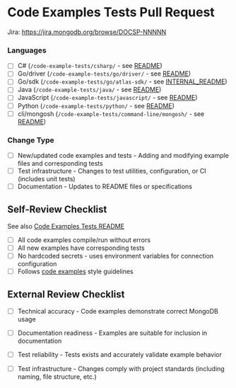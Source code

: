# Code Examples Tests Pull Request
Jira: <https://jira.mongodb.org/browse/DOCSP-NNNNN>
<!-- Add staging link if applicable -->

<!-- Provide a clear and concise description of the changes -->

### Languages
<!-- Check all languages affected by this PR -->
- [ ] C# (`/code-example-tests/csharp/` - see [README](/code-example-tests/csharp/driver/README.md))
- [ ] Go/driver (`/code-example-tests/go/driver/` - see [README](/code-example-tests/go/driver/README.md))
- [ ] Go/sdk (`/code-example-tests/go/atlas-sdk/` - see [INTERNAL_README](/code-example-tests/go/atlas-sdk/INTERNAL_README.md))
- [ ] Java (`/code-example-tests/java/` - see [README](/code-example-tests/java/driver-sync/README.md))
- [ ] JavaScript (`/code-example-tests/javascript/` - see [README](/code-example-tests/javascript/driver/README.md))
- [ ] Python (`/code-example-tests/python/` - see [README](/code-example-tests/python/pymongo/README.md))
- [ ] cli/mongosh
  (`/code-example-tests/command-line/mongosh/` - see [README](/code-example-tests/command-line/mongosh/README.md))

### Change Type
<!-- Check all that apply -->
- [ ] New/updated code examples and tests - Adding and modifying
  example files and corresponding tests
- [ ] Test infrastructure - Changes to test utilities,
  configuration, or CI (includes unit tests)
- [ ] Documentation - Updates to README files or specifications

## Self-Review Checklist
See also [Code Examples Tests README](../../../code-example-tests/README.md)
- [ ] All code examples compile/run without errors
- [ ] All new examples have corresponding tests
- [ ] No hardcoded secrets - uses environment variables for connection
  configuration
- [ ] Follows [code examples](https://www.mongodb.com/docs/meta/style-guide/style/code-examples)
  style guidelines

## External Review Checklist
- [ ] Technical accuracy - Code examples demonstrate correct MongoDB usage
- [ ] Documentation readiness - Examples are suitable for inclusion in documentation
- [ ] Test reliability - Tests exists and accurately validate example behavior
- [ ] Test infrastructure - Changes comply with project standards
  (including naming, file structure, etc.)

